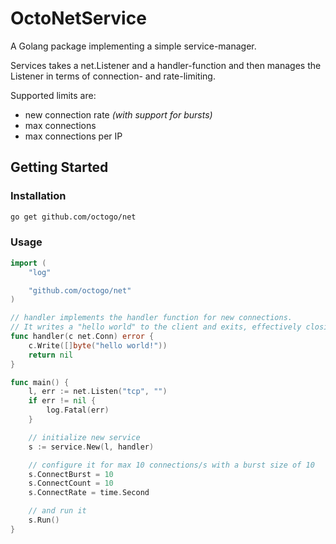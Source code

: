 # OctoNetService

A Golang package implementing a simple service-manager.

Services takes a net.Listener and a handler-function and then manages
the Listener in terms of connection- and rate-limiting.

Supported limits are:

- new connection rate *(with support for bursts)*
- max connections
- max connections per IP

## Getting Started

### Installation

```bash
go get github.com/octogo/net
```

### Usage

```go
import (
    "log"

    "github.com/octogo/net"
)

// handler implements the handler function for new connections.
// It writes a "hello world" to the client and exits, effectively closing the connection.
func handler(c net.Conn) error {
    c.Write([]byte("hello world!"))
    return nil
}

func main() {
    l, err := net.Listen("tcp", "")
    if err != nil {
        log.Fatal(err)
    }

    // initialize new service
    s := service.New(l, handler)

    // configure it for max 10 connections/s with a burst size of 10
    s.ConnectBurst = 10
    s.ConnectCount = 10
    s.ConnectRate = time.Second

    // and run it
    s.Run()
}
```